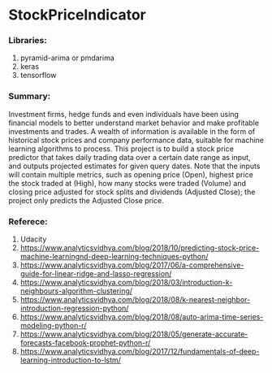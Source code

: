 # StockPriceIndicator
### Libraries:

1. pyramid-arima or pmdarima
2. keras
3. tensorflow


### Summary: 
Investment firms, hedge funds and even individuals have been using financial models to better understand market 
behavior and make profitable investments and trades. A wealth of information is available in the form of historical stock prices
and company performance data, suitable for machine learning algorithms to process. This project is to build a stock price predictor that 
takes daily trading data over a certain date range as input, and outputs projected estimates for given query dates. 
Note that the inputs will contain multiple metrics, such as opening price (Open), highest price the stock traded at (High), how 
many stocks were traded (Volume) and closing price adjusted for stock splits and dividends (Adjusted Close); 
the project only predicts the Adjusted Close price.


### Referece:
1. Udacity
2. https://www.analyticsvidhya.com/blog/2018/10/predicting-stock-price-machine-learningnd-deep-learning-techniques-python/
3. https://www.analyticsvidhya.com/blog/2017/06/a-comprehensive-guide-for-linear-ridge-and-lasso-regression/
4. https://www.analyticsvidhya.com/blog/2018/03/introduction-k-neighbours-algorithm-clustering/
5. https://www.analyticsvidhya.com/blog/2018/08/k-nearest-neighbor-introduction-regression-python/
6. https://www.analyticsvidhya.com/blog/2018/08/auto-arima-time-series-modeling-python-r/
7. https://www.analyticsvidhya.com/blog/2018/05/generate-accurate-forecasts-facebook-prophet-python-r/
8. https://www.analyticsvidhya.com/blog/2017/12/fundamentals-of-deep-learning-introduction-to-lstm/
